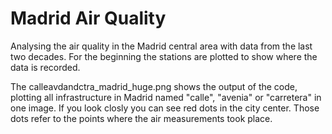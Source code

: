 # Madrid Air Quality
 Analysing the air quality in the Madrid central area with
 data from the last two decades. For the beginning the
 stations are plotted to show where the data is recorded.
 
 The calleavdandctra_madrid_huge.png shows the output of the code, plotting all infrastructure in Madrid named 
 "calle", "avenia" or "carretera" in one image. If you look closly you can see red dots in the city center.
 Those dots refer to the points where the air measurements took place.
